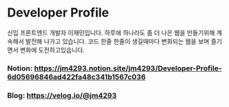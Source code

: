 # Developer Profile

신입 프론트엔드 개발자 이재민입니다.
하루에 하나라도 좀 더 나은 웹을 만들기위해 계속해서 발전해 나가고 있습니다.
코드 한줄 한줄이 생길때마다 변화되는 웹을 보며 즐기면서 변화에 도전하고있습니다.

### Notion: https://jm4293.notion.site/jm4293/Developer-Profile-6d05696846ad422fa48c341b1567c036
### Blog: https://velog.io/@jm4293
